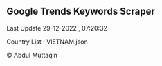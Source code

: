 

## Google Trends Keywords Scraper 
 
Last Update 29-12-2022 , 07:20:32

Country List :
VIETNAM.json



© Abdul Muttaqin 

